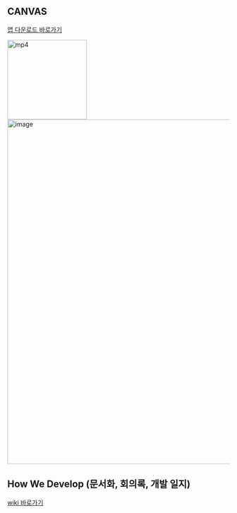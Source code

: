 ## CANVAS
[앱 다운로드 바로가기](https://apps.apple.com/kr/app/canvas-캔버스-위젯/id1596669616)
<p float"left>
  <img width="180" alt="mp4" src="https://user-images.githubusercontent.com/20364535/145716292-bc98cedc-fcc6-4415-b95b-9ada12de8766.mp4">
  <img width="780" alt="image" src="https://user-images.githubusercontent.com/20364535/144492085-9ea03776-bd13-41e3-8541-394f773ef2b0.png">
</p>

## How We Develop (문서화, 회의록, 개발 일지)
   
[wiki 바로가기](https://github.com/hasen-sprung/iOS-EmoRec/wiki)
